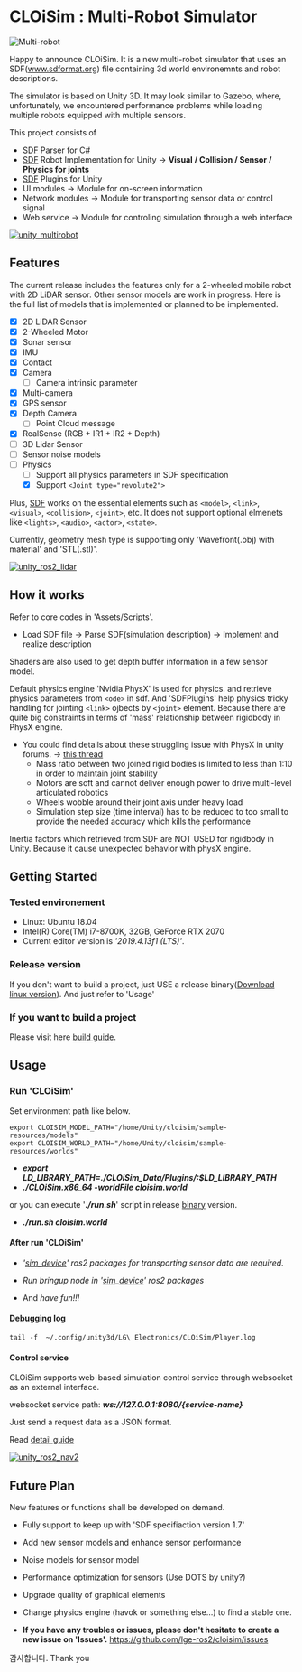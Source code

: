 # CLOiSim : Multi-Robot Simulator

![Multi-robot](https://user-images.githubusercontent.com/21001946/82773215-75572480-9e7c-11ea-85a2-a3838fa1e190.png)

Happy to announce CLOiSim. It is a new multi-robot simulator that uses an SDF(www.sdformat.org) file containing 3d world environemnts and robot descriptions.

The simulator is based on Unity 3D. It may look similar to Gazebo, where, unfortunately, we encountered performance problems while loading multiple robots equipped with multiple sensors.

This project consists of

- [SDF](http://sdformat.org/spec?ver=1.7) Parser for C#
- [SDF](http://sdformat.org/spec?ver=1.7) Robot Implementation for Unity -> **Visual / Collision / Sensor / Physics for joints**
- [SDF](http://sdformat.org/spec?ver=1.7) Plugins for Unity
- UI modules -> Module for on-screen information
- Network modules -> Module for transporting sensor data or control signal
- Web service -> Module for controling simulation through a web interface

[![unity_multirobot](https://user-images.githubusercontent.com/21001946/104274319-e159cc00-54e3-11eb-907d-6ae49f3ed8af.png)](https://user-images.githubusercontent.com/21001946/104274159-96d84f80-54e3-11eb-9975-9d4bbbbdd586.mp4)

## Features

The current release includes the features only for a 2-wheeled mobile robot with 2D LiDAR sensor.
Other sensor models are work in progress.
Here is the full list of models that is implemented or planned to be implemented.

- [X] 2D LiDAR Sensor
- [X] 2-Wheeled Motor
- [X] Sonar sensor
- [X] IMU
- [X] Contact
- [X] Camera
  - [ ] Camera intrinsic parameter
- [X] Multi-camera
- [X] GPS sensor
- [X] Depth Camera
  - [ ] Point Cloud message
- [X] RealSense (RGB + IR1 + IR2 + Depth)
- [ ] 3D Lidar Sensor
- [ ] Sensor noise models
- [ ] Physics
  - [ ] Support all physics parameters in SDF specification
  - [X] Support `<Joint type="revolute2">`

Plus, [SDF](http://sdformat.org/spec?ver=1.7) works on the essential elements such as `<model>`, `<link>`, `<visual>`, `<collision>`, `<joint>`,  etc.
It does not support optional elmenets like `<lights>`, `<audio>`, `<actor>`, `<state>`.

Currently, geometry mesh type is supporting only 'Wavefront(.obj) with material' and 'STL(.stl)'.

[![unity_ros2_lidar](https://user-images.githubusercontent.com/21001946/103977264-3a5ff200-51bc-11eb-8053-643420568fc6.png)](https://user-images.githubusercontent.com/21001946/103972179-d0415000-51af-11eb-824b-3d77051664d5.mp4)

## How it works

Refer to core codes in 'Assets/Scripts'.

- Load SDF file -> Parse SDF(simulation description) -> Implement and realize description

Shaders are also used to get depth buffer information in a few sensor model.

Default physics engine 'Nvidia PhysX' is used for physics. and retrieve physics parameters from `<ode>` in sdf.
And 'SDFPlugins' help physics tricky handling for jointing `<link>` ojbects by `<joint>` element. Because there are quite big constraints in terms of 'mass' relationship between rigidbody in PhysX engine.

- You could find details about these struggling issue with PhysX in unity forums. -> [this thread](https://forum.unity.com/threads/ape-deepmotion-avatar-physics-engine-for-robust-joints-and-powerful-motors.259889/)
  - Mass ratio between two joined rigid bodies is limited to less than 1:10 in order to maintain joint stability
  - Motors are soft and cannot deliver enough power to drive multi-level articulated robotics
  - Wheels wobble around their joint axis under heavy load
  - Simulation step size (time interval) has to be reduced to too small to provide the needed accuracy which kills the performance

Inertia factors which retrieved from SDF are NOT USED for rigidbody in Unity. Because it cause unexpected behavior with physX engine.

## Getting Started

### Tested environement

- Linux: Ubuntu 18.04
- Intel(R) Core(TM) i7-8700K, 32GB, GeForce RTX 2070
- Current editor version is *'2019.4.13f1 (LTS)'*.

### Release version

If you don't want to build a project, just USE a release binary([Download linux version](https://github.com/lge-ros2/cloisim/releases)). And just refer to 'Usage'

### If you want to build a project

Please visit here [build guide](https://github.com/lge-ros2/multi-robot-simulator/wiki/Build-Guide).

## Usage

### Run 'CLOiSim'

Set environment path like below.

```shell
export CLOISIM_MODEL_PATH="/home/Unity/cloisim/sample-resources/models"
export CLOISIM_WORLD_PATH="/home/Unity/cloisim/sample-resources/worlds"
```

- ***export LD_LIBRARY_PATH=./CLOiSim_Data/Plugins/:$LD_LIBRARY_PATH***
- ***./CLOiSim.x86_64 -worldFile cloisim.world***

or you can execute '***./run.sh***' script in release [binary](https://github.com/lge-ros2/cloisim/releases) version.

- ***./run.sh cloisim.world***

#### After run 'CLOiSim'

- *'[sim_device](https://github.com/lge-ros2/sim_device)' ros2 packages for transporting sensor data are required.*

- *Run bringup node in '[sim_device](https://github.com/lge-ros2/sim_device)' ros2 packages*

- And *have fun!!!*

#### Debugging log

```shell
tail -f  ~/.config/unity3d/LG\ Electronics/CLOiSim/Player.log
```

#### Control service

CLOiSim supports web-based simulation control service through websocket as an external interface.

websocket service path: ***ws://127.0.0.1:8080/{service-name}***

Just send a request data as a JSON format.

Read [detail guide](https://github.com/lge-ros2/cloisim/wiki/Usage#control-service)

[![unity_ros2_nav2](https://user-images.githubusercontent.com/21001946/103977271-3f24a600-51bc-11eb-95b2-f4edbd0468b8.png)](https://user-images.githubusercontent.com/21001946/103973626-2f549400-51b3-11eb-8d1f-0945d40c700b.mp4)

## Future Plan

New features or functions shall be developed on demand.

- Fully support to keep up with 'SDF specifiaction version 1.7'

- Add new sensor models and enhance sensor performance

- Noise models for sensor model

- Performance optimization for sensors (Use DOTS by unity?)

- Upgrade quality of graphical elements

- Change physics engine (havok or something else...) to find a stable one.

- **If you have any troubles or issues, please don't hesitate to create a new issue on 'Issues'.**
  <https://github.com/lge-ros2/cloisim/issues>

감사합니다. Thank you
